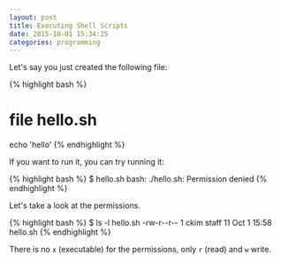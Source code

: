 ```yaml
---
layout: post
title: Executing Shell Scripts
date: 2015-10-01 15:34:25
categories: programming
---
```

Let's say you just created the following file:

{% highlight bash %}
# file hello.sh
echo 'hello'
{% endhighlight %}

If you want to run it, you can try running it:

{% highlight bash %}
$ hello.sh
bash: ./hello.sh: Permission denied
{% endhighlight %}

Let's take a look at the permissions.

{% highlight bash %}
$ ls -l hello.sh
-rw-r--r--  1 ckim  staff  11 Oct  1 15:58 hello.sh
{% endhighlight %}

There is no `x` (executable) for the permissions, only `r` (read) and `w` write.
